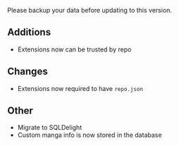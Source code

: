 <!-- Formatting
## Additions

## Changes

## Fixes

## Other
-->
Please backup your data before updating to this version.

## Additions
- Extensions now can be trusted by repo

## Changes
- Extensions now required to have `repo.json`

## Other
- Migrate to SQLDelight
- Custom manga info is now stored in the database

